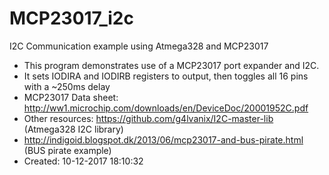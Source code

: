 # MCP23017_i2c
I2C Communication example using Atmega328 and MCP23017

 * This program demonstrates use of a MCP23017 port expander and I2C.
 * It sets IODIRA and IODIRB registers to output, then toggles all 16 pins with a ~250ms delay  
 * MCP23017 Data sheet: http://ww1.microchip.com/downloads/en/DeviceDoc/20001952C.pdf
 * Other resources: https://github.com/g4lvanix/I2C-master-lib (Atmega328 I2C library)
 * http://indigoid.blogspot.dk/2013/06/mcp23017-and-bus-pirate.html (BUS pirate example)
 * Created: 10-12-2017 18:10:32
